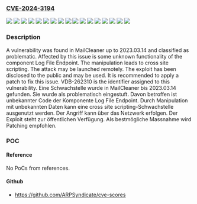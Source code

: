 ### [CVE-2024-3194](https://cve.mitre.org/cgi-bin/cvename.cgi?name=CVE-2024-3194)
![](https://img.shields.io/static/v1?label=Product&message=MailCleaner&color=blue)
![](https://img.shields.io/static/v1?label=Version&message=2023.03.0%20&color=brightgreen)
![](https://img.shields.io/static/v1?label=Version&message=2023.03.1%20&color=brightgreen)
![](https://img.shields.io/static/v1?label=Version&message=2023.03.10%20&color=brightgreen)
![](https://img.shields.io/static/v1?label=Version&message=2023.03.11%20&color=brightgreen)
![](https://img.shields.io/static/v1?label=Version&message=2023.03.12%20&color=brightgreen)
![](https://img.shields.io/static/v1?label=Version&message=2023.03.13%20&color=brightgreen)
![](https://img.shields.io/static/v1?label=Version&message=2023.03.14%20&color=brightgreen)
![](https://img.shields.io/static/v1?label=Version&message=2023.03.2%20&color=brightgreen)
![](https://img.shields.io/static/v1?label=Version&message=2023.03.3%20&color=brightgreen)
![](https://img.shields.io/static/v1?label=Version&message=2023.03.4%20&color=brightgreen)
![](https://img.shields.io/static/v1?label=Version&message=2023.03.5%20&color=brightgreen)
![](https://img.shields.io/static/v1?label=Version&message=2023.03.6%20&color=brightgreen)
![](https://img.shields.io/static/v1?label=Version&message=2023.03.7%20&color=brightgreen)
![](https://img.shields.io/static/v1?label=Version&message=2023.03.8%20&color=brightgreen)
![](https://img.shields.io/static/v1?label=Version&message=2023.03.9%20&color=brightgreen)
![](https://img.shields.io/static/v1?label=Vulnerability&message=CWE-79%20Cross%20Site%20Scripting&color=brightgreen)

### Description

A vulnerability was found in MailCleaner up to 2023.03.14 and classified as problematic. Affected by this issue is some unknown functionality of the component Log File Endpoint. The manipulation leads to cross site scripting. The attack may be launched remotely. The exploit has been disclosed to the public and may be used. It is recommended to apply a patch to fix this issue. VDB-262310 is the identifier assigned to this vulnerability.
Eine Schwachstelle wurde in MailCleaner bis 2023.03.14 gefunden. Sie wurde als problematisch eingestuft. Davon betroffen ist unbekannter Code der Komponente Log File Endpoint. Durch Manipulation mit unbekannten Daten kann eine cross site scripting-Schwachstelle ausgenutzt werden. Der Angriff kann über das Netzwerk erfolgen. Der Exploit steht zur öffentlichen Verfügung. Als bestmögliche Massnahme wird Patching empfohlen.

### POC

#### Reference
No PoCs from references.

#### Github
- https://github.com/ARPSyndicate/cve-scores

